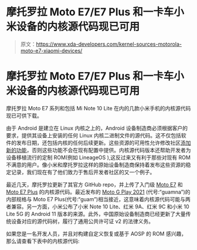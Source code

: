 # 摩托罗拉 Moto E7/E7 Plus 和一卡车小米设备的内核源代码现已可用

> 原文：<https://www.xda-developers.com/kernel-sources-motorola-moto-e7-xiaomi-devices/>

# 摩托罗拉 Moto E7/E7 Plus 和一卡车小米设备的内核源代码现已可用

摩托罗拉 Moto E7 系列和包括 Mi Note 10 Lite 在内的几款小米手机的内核源代码现已可供下载。

由于 Android 是建立在 Linux 内核之上的，Android 设备制造商必须根据客户的要求，提供其设备上安装的任何 Linux 内核二进制文件的源代码。这不仅包括软件的发布日期，还包括内核的任何后续更新。这些资源的可用性允许修改社区[添加新的功能](https://www.xda-developers.com/kirisakura-custom-kernel-for-the-oneplus-8-pro-enables-control-flow-integrity-cfi-for-better-security/)，否则这些功能不会在现有配置中提供。内核源代码版本还帮助开发者为设备移植流行的定制 ROM(例如 LineageOS ),这反过来又有利于那些对现有 ROM 不满意的用户。像小米和摩托罗拉这样的原始设备制造商保持着发布这些资源的稳定记录，我们现在有了他们致力于售后开发者社区的又一个例子。

最近几天，摩托罗拉更新了其官方 GitHub repo，并上传了入门级 [Moto E7](https://www.xda-developers.com/moto-e7-launches-europe-specs-and-pricing/) 和 [Moto E7 Plus](https://www.xda-developers.com/moto-e7-plus-snapdragon-460-5000mah-battery-launched/) 的内核源代码。最近发布的 [Moto G Play 2021](https://www.xda-developers.com/moto-g-play-moto-g-power-moto-g-stylus-announced/) (代号:“guamna”)的内部规格与 Moto E7 Plus(代号:“guam”)相当接近，这意味着内核源代码可能与两者兼容。另一方面，小米公布了小米 Note 10 Lite、红米 9A、红米 9C 和小米 10 Lite 5G 的 Android 11 版本的来源。此外，中国原始设备制造商已经更新了大量传统设备对应的源代码树，履行了通用公共许可证 v2 的法律义务。

如果您是一名开发人员，并且对构建自定义恢复或基于 AOSP 的 ROM 感兴趣，那么请查看下表中的内核源代码: